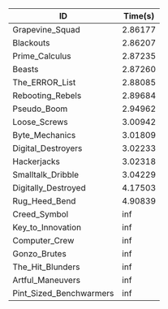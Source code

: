 |ID|Time(s)|
|-|-|
|Grapevine_Squad|2.86177|
|Blackouts|2.86207|
|Prime_Calculus|2.87235|
|Beasts|2.87260|
|The_ERROR_List|2.88085|
|Rebooting_Rebels|2.89684|
|Pseudo_Boom|2.94962|
|Loose_Screws|3.00942|
|Byte_Mechanics|3.01809|
|Digital_Destroyers|3.02233|
|Hackerjacks|3.02318|
|Smalltalk_Dribble|3.04229|
|Digitally_Destroyed|4.17503|
|Rug_Heed_Bend|4.90839|
|Creed_Symbol|inf|
|Key_to_Innovation|inf|
|Computer_Crew|inf|
|Gonzo_Brutes|inf|
|The_Hit_Blunders|inf|
|Artful_Maneuvers|inf|
|Pint_Sized_Benchwarmers|inf|
